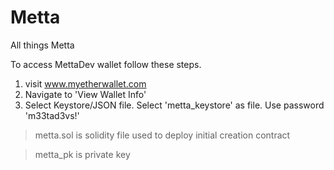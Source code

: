 # Metta
All things Metta

To access MettaDev wallet follow these steps.

1. visit www.myetherwallet.com
2. Navigate to 'View Wallet Info'
3. Select Keystore/JSON file. Select 'metta_keystore' as file. Use password 'm33tad3vs!'

>metta.sol is solidity file used to deploy initial creation contract

>metta_pk is private key
